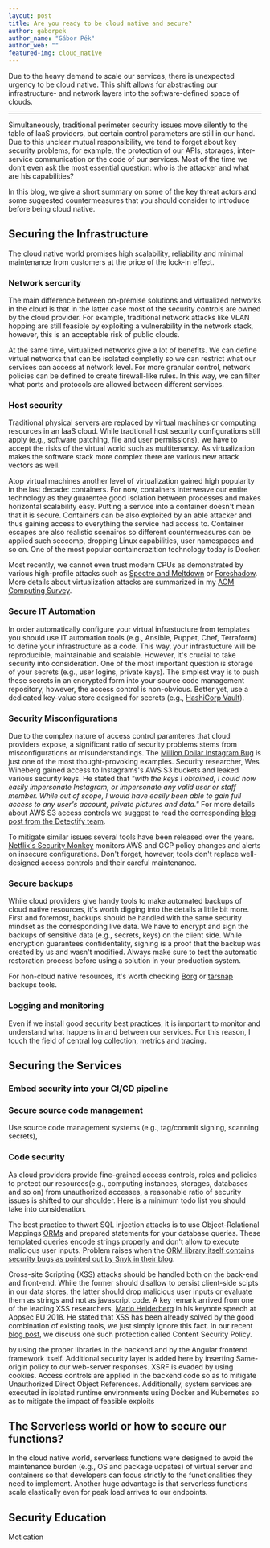 ```yaml
---
layout: post
title: Are you ready to be cloud native and secure?
author: gaborpek
author_name: "Gábor Pék"
author_web: ""
featured-img: cloud_native 
---
```


Due to the heavy demand to scale our services, there is unexpected urgency to be cloud native. This shift allows for abstracting our infrastructure- and network layers into the software-defined space of clouds. 

<!--excerpt-->

----

Simultaneously, traditional perimeter security issues move silently to the table of IaaS providers, but certain control parameters are still in our hand. Due to this unclear mutual responsibility, we tend to forget about key security problems, for example, the protection of our APIs, storages, inter-service communication or the code of our services. Most of the time we don’t even ask the most essential question: who is the attacker and what are his capabilities?

In this blog, we give a short summary on some of the key threat actors and some suggested countermeasures that you should consider to introduce before being cloud native. 

## Securing the Infrastructure

The cloud native world promises high scalability, reliability and minimal maintenance from customers at the price of the lock-in effect. 

### Network sercurity

The main difference between on-premise solutions and virtualized networks in the cloud is that in the latter case most of the security controls are owned by the cloud provider. For example, traditional network attacks like VLAN hopping are still feasible by exploiting a vulnerability in the network stack, however, this is an acceptable risk of public clouds.

At the same time, virtualized networks give a lot of benefits. We can define virtual networks that can be isolated completly so we can restrict what our services can access at network level. For more granular control, network policies can be defined to create firewall-like rules. In this way, we can filter what ports and protocols are allowed between different services. 

### Host security

Traditional physical servers are replaced by virtual machines or computing resources in an IaaS cloud. While tradtional host security configurations still apply (e.g., software patching, file and user permissions), we have to accept the risks of the virtual world such as multitenancy. As virtualization makes the software stack more complex there are various new attack vectors as well. 

Atop virtual machines another level of virtualization gained high popularity in the last decade: containers. For now, containers interweave our entire technology as they guarentee good isolation between processes and makes horizontal scalability easy. Putting a service into a container doesn't mean that it is secure. Containers can be also exploited by an able attacker and thus gaining access to everything the service had access to. Container escapes are also realistic scenairos so different countermeasures can be applied such seccomp, dropping Linux capabilities, user namespaces and so on. One of the most popular containerazition technology today is Docker. 

Most recently, we cannot even trust modern CPUs as demonstrated by various high-profile attacks such as [Spectre and Meltdown](https://meltdownattack.com/) or [Foreshadow](https://foreshadowattack.eu/). More details about virtualization attacks are summarized in my [ACM Computing Survey](http://www.hit.bme.hu/~buttyan/publications/PekBB13acmcsur.pdf). 

### Secure IT Automation

In order automatically configure your virtual infrastucture from templates you should use IT automation tools (e.g., Ansible, Puppet, Chef, Terraform) to define your infrastructure as a code. This way, your infrastucture will be reproducible, maintainable and scalable. However, it's crucial to take security into consideration. One of the most important question is storage of your secrets (e.g., user logins, private keys). The simplest way is to push these secrets in an encrypted form into your source code management repository, however, the access control is non-obvious. Better yet, use a dedicated key-value store designed for secrets (e.g., [HashiCorp Vault](https://www.vaultproject.io/)).

### Security Misconfigurations

Due to the complex nature of access control paramteres that cloud providers expose, a significant ratio of security problems stems from misconfigurations or misunderstandings. The [Million Dollar Instagram Bug](https://www.forbes.com/sites/thomasbrewster/2015/12/17/facebook-instagram-security-research-threats/#4edb643c2fb5) is just one of the most thought-provoking examples. Security researcher, Wes Wineberg gained access to Instagrams's AWS S3 buckets and leaked various security keys. He stated that  _"with the keys I obtained, I could now easily impersonate Instagram, or impersonate any valid user or staff member. While out of scope, I would have easily been able to gain full access to any user's account, private pictures and data."_  For more details about AWS S3 access controls we suggest to read the corresponding [blog post from the Detectify team](https://blog.detectify.com/2017/07/13/aws-s3-misconfiguration-explained-fix/?utm_source=labs&utm_campaign=s3_buckets).

To mitigate similar issues several tools have been released over the years. [Netflix's Security Monkey](https://github.com/Netflix/security_monkey) monitors AWS and GCP policy changes and alerts on insecure configurations. Don't forget, however, tools don't replace well-designed access controls and their careful maintenance. 

### Secure backups

While cloud providers give handy tools to make automated backups of cloud native resources, it's worth digging into the details a little bit more. First and foremost, backups should be handled with the same security mindset as the corresponding live data. We have to encrypt and sign the backups of sensitive data (e.g., secrets, keys) on the client side. While encryption guarantees confidentality, signing is a proof that the backup was created by us and wasn't modified. Always make sure to test the automatic restoration process before using a solution in your production system.

For non-cloud native resources, it's worth checking [Borg](https://borgbackup.readthedocs.io/en/stable/index.html)  or [tarsnap](https://www.tarsnap.com/) backups tools.

### Logging and monitoring

Even if we install good security best practices, it is important to monitor and understand what happens in and between our services. For this reason, I touch the field of central log collection, metrics and tracing. 


## Securing the Services

### Embed security into your CI/CD pipeline

### Secure source code management

Use source code management systems (e.g., tag/commit signing, scanning secrets), 

### Code security

As cloud providers provide fine-grained access controls, roles and policies to protect our resources(e.g., computing instances, storages, databases and so on) from unauthorized accesses, a reasonable ratio of security issues is shifted to our shoulder. Here is a minimum todo list you should take into consideration. 

The best practice to thwart SQL injection attacks is to use Object-Relational Mappings [ORMs](https://en.wikipedia.org/wiki/Object-relational_mapping) and prepared statements for your database queries. These templated queries encode strings properly and don't allow to execute malicious user inputs. Problem raises when the [ORM library itself contains security bugs as pointed out by Snyk in their blog](https://snyk.io/blog/sql-injection-orm-vulnerabilities/). 

Cross-site Scripting (XSS) attacks should be handled both on the back-end and front-end. While the former should disallow to persist client-side scipts in our data stores, the latter should drop malicious user inputs or evaluate them as strings and not as javascript code. A key remark arrived from one of the leading XSS researchers, [Mario Heiderberg](https://twitter.com/0x6D6172696F?lang=en) in his keynote speech at Appsec EU 2018. He stated that XSS has been already solved by the good combination of existing tools, we just simply ignore this fact. In our recent [blog post](https://blog.avatao.com/CSP-tutorial/), we discuss one such protection called Content Security Policy. 

by using the proper libraries in the backend and by the Angular frontend framework itself. Additional security layer is added here by inserting Same-origin policy to our web-server responses. XSRF is evaded by using cookies. Access controls are applied in the backend code so as to mitigate Unauthorized Direct Object References. Additionally, system services are executed in isolated runtime environments using Docker and Kubernetes so as to mitigate the impact of feasible exploits

## The Serverless world or how to secure our functions?

In the cloud native world, serverless functions were designed to avoid the maintenance burden (e.g., OS and package udpates) of virtual server and containers so that developers can focus strictly to the functionalities they need to implement. Another huge advantage is that serverless functions scale elastically even for peak load arrives to our endpoints.

## Security Education
Motication
